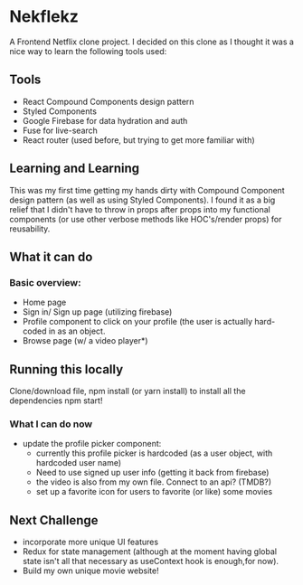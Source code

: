 # Nekflekz
A Frontend Netflix clone project.
I decided on this clone as I thought it was a nice way to learn the following tools used:

## Tools
- React Compound Components design pattern
- Styled Components
- Google Firebase for data hydration and auth
- Fuse for live-search
- React router (used before, but trying to get more familiar with)

## Learning and Learning
This was my first time getting my hands dirty with Compound Component design pattern (as well as using Styled Components).
I found it as a big relief that I didn't have to throw in props after props into my functional components (or use other verbose methods like HOC's/render props) for reusability.

## What it can do
### Basic overview:
- Home page
- Sign in/ Sign up page (utilizing firebase)
- Profile component to click on your profile (the user is actually hard-coded in as an object.
- Browse page (w/ a video player*)

## Running this locally
Clone/download file, npm install (or yarn install) to install all the dependencies
npm start!

### What I can do now
- update the profile picker component:
  - currently this profile picker is hardcoded (as a user object, with hardcoded user name)
  - Need to use signed up user info (getting it back from firebase)
  - the video is also from my own file. Connect to an api? (TMDB?)
  - set up a favorite icon for users to favorite (or like) some movies

## Next Challenge
- incorporate more unique UI features
- Redux for state management (although at the moment having global state isn't all that necessary as useContext hook is enough,for now).
- Build my own unique movie website! 
